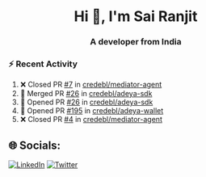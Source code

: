<h1 align="center">Hi 👋, I'm Sai Ranjit</h1>
<h3 align="center">A developer from India</h3>

### :zap: Recent Activity

<!--START_SECTION:activity-->
1. ❌ Closed PR [#7](https://github.com/credebl/mediator-agent/pull/7) in [credebl/mediator-agent](https://github.com/credebl/mediator-agent)
2. 🎉 Merged PR [#26](https://github.com/credebl/adeya-sdk/pull/26) in [credebl/adeya-sdk](https://github.com/credebl/adeya-sdk)
3. 💪 Opened PR [#26](https://github.com/credebl/adeya-sdk/pull/26) in [credebl/adeya-sdk](https://github.com/credebl/adeya-sdk)
4. 💪 Opened PR [#195](https://github.com/credebl/adeya-wallet/pull/195) in [credebl/adeya-wallet](https://github.com/credebl/adeya-wallet)
5. ❌ Closed PR [#4](https://github.com/credebl/mediator-agent/pull/4) in [credebl/mediator-agent](https://github.com/credebl/mediator-agent)
<!--END_SECTION:activity-->

## 🌐 Socials:
[![LinkedIn](https://img.shields.io/badge/LinkedIn-%230077B5.svg?logo=linkedin&logoColor=white)](https://linkedin.com/in/sairanjit) [![Twitter](https://img.shields.io/badge/Twitter-%231DA1F2.svg?logo=Twitter&logoColor=white)](https://twitter.com/sairanjit_) 
